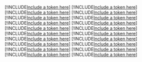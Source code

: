 [!INCLUDE[Include a token here](refs1527737766015/r1.md)]
[!INCLUDE[Include a token here](refs1527737766015/r2.md)]
[!INCLUDE[Include a token here](refs1527737766015/r3.md)]
[!INCLUDE[Include a token here](refs1527737766015/r4.md)]
[!INCLUDE[Include a token here](refs1527737766015/r5.md)]
[!INCLUDE[Include a token here](refs1527737766015/r6.md)]
[!INCLUDE[Include a token here](refs1527737766015/r7.md)]
[!INCLUDE[Include a token here](refs1527737766015/r8.md)]
[!INCLUDE[Include a token here](refs1527737766015/r9.md)]
[!INCLUDE[Include a token here](refs1527737766015/r10.md)]
[!INCLUDE[Include a token here](refs1527737766015/r11.md)]
[!INCLUDE[Include a token here](refs1527737766015/r12.md)]
[!INCLUDE[Include a token here](refs1527737766015/r13.md)]
[!INCLUDE[Include a token here](refs1527737766015/r14.md)]
[!INCLUDE[Include a token here](refs1527737766015/r15.md)]
[!INCLUDE[Include a token here](refs1527737766015/r16.md)]
[!INCLUDE[Include a token here](refs1527737766015/r17.md)]
[!INCLUDE[Include a token here](refs1527737766015/r18.md)]
[!INCLUDE[Include a token here](refs1527737766015/r19.md)]
[!INCLUDE[Include a token here](refs1527737766015/r20.md)]